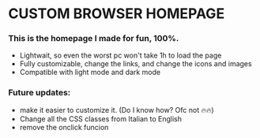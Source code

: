 # CUSTOM BROWSER HOMEPAGE

### This is the homepage I made for fun, 100%.

- Lightwait, so even the worst pc won't take 1h to load the page
- Fully customizable, change the links, and change the icons and images
- Compatible with light mode and dark mode

### Future updates:

- make it easier to customize it. (Do I know how? Ofc not 🔥🔥)
- Change all the CSS classes from Italian to English
- remove the onclick funcion
